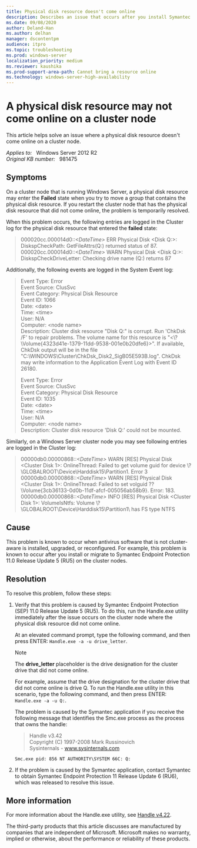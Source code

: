 ```yaml
---
title: Physical disk resource doesn't come online
description: Describes an issue that occurs after you install Symantec Endpoint Protection 11.0 Release Update 5 on a cluster node that is running Windows Server 2012 R2.
ms.date: 09/08/2020
author: Deland-Han
ms.author: delhan
manager: dscontentpm
audience: itpro
ms.topic: troubleshooting
ms.prod: windows-server
localization_priority: medium
ms.reviewer: kaushika
ms.prod-support-area-path: Cannot bring a resource online
ms.technology: windows-server-high-availability
---
```

# A physical disk resource may not come online on a cluster node

This article helps solve an issue where a physical disk resource doesn't come online on a cluster node.

_Applies to:_ &nbsp; Windows Server 2012 R2  
_Original KB number:_ &nbsp; 981475

## Symptoms

On a cluster node that is running Windows Server, a physical disk resource may enter the **Failed** state when you try to move a group that contains the physical disk resource. If you restart the cluster node that has the physical disk resource that did not come online, the problem is temporarily resolved.

When this problem occurs, the following entries are logged in the Cluster log for the physical disk resource that entered the **failed** state:

> 000020cc.000014d0::*\<DateTime>* ERR Physical Disk \<Disk Q:>:  
DiskspCheckPath: GetFileAttrs(Q:) returned status of 87.  
000020cc.000014d0::*\<DateTime>* WARN Physical Disk \<Disk Q:>:  
DiskspCheckDriveLetter: Checking drive name (Q:) returns 87

Additionally, the following events are logged in the System Event log:

> Event Type: Error  
Event Source: ClusSvc  
Event Category: Physical Disk Resource  
Event ID: 1066  
Date: \<date>  
Time: \<time>  
User: N/A  
Computer: \<node name>  
Description: Cluster disk resource "Disk Q:" is corrupt. Run 'ChkDsk /F' to repair problems. The volume name for this resource is "<\\?\Volume{4323d41e-1379-11dd-9538-001e0b20dfe6}\>". If available, ChkDsk output will be in the file "C:\WINDOWS\Cluster\ChkDsk_Disk2_SigB05E593B.log". ChkDsk may write information to the Application Event Log with Event ID 26180.
>
> Event Type: Error  
Event Source: ClusSvc  
Event Category: Physical Disk Resource  
Event ID: 1035  
Date: \<date>  
Time: \<time>  
User: N/A  
Computer: \<node name>  
Description: Cluster disk resource 'Disk Q:' could not be mounted.

Similarly, on a Windows Server cluster node you may see following entries are logged in the Cluster log:

> 00000db0.00000868::*\<DateTime>* WARN [RES] Physical Disk \<Cluster Disk 1>: OnlineThread: Failed to get volume guid for device \\?\GLOBALROOT\Device\Harddisk15\Partition1\. Error 3  
00000db0.00000868::*\<DateTime>* WARN [RES] Physical Disk \<Cluster Disk 1>: OnlineThread: Failed to set volguid \??\Volume{3cb36133-0d0b-11df-afcf-005056ab58b9}. Error: 183.  
00000db0.00000868::*\<DateTime>* INFO [RES] Physical Disk \<Cluster Disk 1>: VolumeIsNtfs: Volume \\?\GLOBALROOT\Device\Harddisk15\Partition1\ has FS type NTFS

## Cause

This problem is known to occur when antivirus software that is not cluster-aware is installed, upgraded, or reconfigured. For example, this problem is known to occur after you install or migrate to Symantec Endpoint Protection 11.0 Release Update 5 (RU5) on the cluster nodes.

## Resolution

To resolve this problem, follow these steps:

1. Verify that this problem is caused by Symantec Endpoint Protection (SEP) 11.0 Release Update 5 (RU5). To do this, run the Handle.exe utility immediately after the issue occurs on the cluster node where the physical disk resource did not come online.

    At an elevated command prompt, type the following command, and then press ENTER: `Handle.exe -a -u drive_letter`.

    > [!NOTE]
    > The **drive_letter** placeholder is the drive designation for the cluster drive that did not come online.

    For example, assume that the drive designation for the cluster drive that did not come online is drive Q. To run the Handle.exe utility in this scenario, type the following command, and then press ENTER: `Handle.exe -a -u Q:`.

    The problem is caused by the Symantec application if you receive the following message that identifies the Smc.exe process as the process that owns the handle:

    > Handle v3.42  
    Copyright (C) 1997-2008 Mark Russinovich  
    Sysinternals - www.sysinternals.com

    `Smc.exe pid: 856 NT AUTHORITY\SYSTEM 66C: Q:`

2. If the problem is caused by the Symantec application, contact Symantec to obtain Symantec Endpoint Protection 11 Release Update 6 (RU6), which was released to resolve this issue.

## More information

For more information about the Handle.exe utility, see [Handle v4.22](/sysinternals/downloads/handle).

The third-party products that this article discusses are manufactured by companies that are independent of Microsoft. Microsoft makes no warranty, implied or otherwise, about the performance or reliability of these products.
